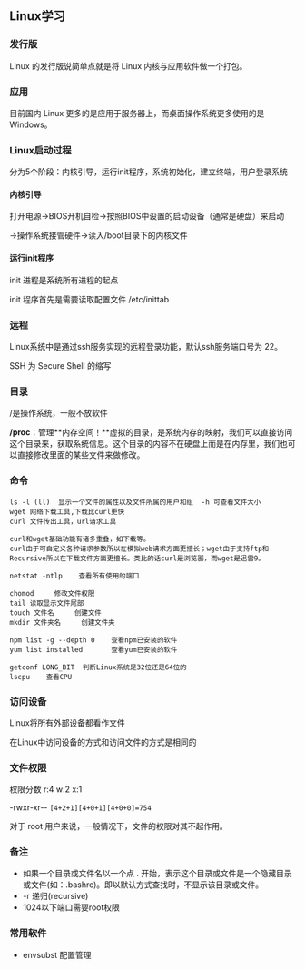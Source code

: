 ## Linux学习

### 发行版

Linux 的发行版说简单点就是将 Linux 内核与应用软件做一个打包。

### 应用

目前国内 Linux 更多的是应用于服务器上，而桌面操作系统更多使用的是 Windows。

### Linux启动过程

分为5个阶段：内核引导，运行init程序，系统初始化，建立终端，用户登录系统

#### 内核引导

打开电源→BIOS开机自检→按照BIOS中设置的启动设备（通常是硬盘）来启动

→操作系统接管硬件→读入/boot目录下的内核文件

#### 运行init程序

init 进程是系统所有进程的起点

init 程序首先是需要读取配置文件 /etc/inittab

### 远程

Linux系统中是通过ssh服务实现的远程登录功能，默认ssh服务端口号为 22。

SSH 为 Secure Shell 的缩写

### 目录

/是操作系统，一般不放软件

**/proc**：管理**内存空间！**虚拟的目录，是系统内存的映射，我们可以直接访问这个目录来，获取系统信息。这个目录的内容不在硬盘上而是在内存里，我们也可以直接修改里面的某些文件来做修改。

### 命令

```
ls -l (ll)  显示一个文件的属性以及文件所属的用户和组  -h 可查看文件大小
wget 网络下载工具,下载比curl更快
curl 文件传出工具，url请求工具

curl和wget基础功能有诸多重叠，如下载等。
curl由于可自定义各种请求参数所以在模拟web请求方面更擅长；wget由于支持ftp和Recursive所以在下载文件方面更擅长。类比的话curl是浏览器，而wget是迅雷9。

netstat -ntlp    查看所有使用的端口

chomod     修改文件权限
tail 读取显示文件尾部
touch 文件名     创建文件
mkdir 文件夹名     创建文件夹

npm list -g --depth 0    查看npm已安装的软件
yum list installed       查看yum已安装的软件

getconf LONG_BIT  判断Linux系统是32位还是64位的
lscpu    查看CPU
```

### 访问设备

Linux将所有外部设备都看作文件

在Linux中访问设备的方式和访问文件的方式是相同的

### 文件权限

权限分数
r:4
w:2
x:1

 -rwxr-xr-- 
 `[4+2+1][4+0+1][4+0+0]=754`

对于 root 用户来说，一般情况下，文件的权限对其不起作用。

### 备注

* 如果一个目录或文件名以一个点 . 开始，表示这个目录或文件是一个隐藏目录或文件(如：.bashrc)。即以默认方式查找时，不显示该目录或文件。
* -r   递归(recursive)
* 1024以下端口需要root权限

### 常用软件

* envsubst   配置管理